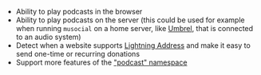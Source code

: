* Ability to play podcasts in the browser
* Ability to play podcasts on the server (this could be used for example when running `musocial` on a home server, like [Umbrel](https://getumbrel.com/), that is connected to an audio system)
* Detect when a website supports [Lightning Address](https://lightningaddress.com/) and make it easy to send one-time or recurring donations
* Support more features of the ["podcast" namespace](https://github.com/Podcastindex-org/podcast-namespace)
